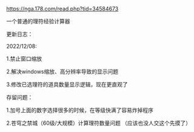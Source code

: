 https://nga.178.com/read.php?tid=34584673

一个普通的理符经验计算器

更新日志：

2022/12/08:

  1.禁止窗口缩放
  
  2.解决windows缩放、高分辨率导致的显示问题
  
  3.修改已选理符的道具数量显示逻辑，现在更直观了
  
  
  存留问题：
  
  1.加号上面的数字选择很多的时候，在等级快满了容易炸掉程序
  
  2.苍穹之禁城（60级/大规模）计算理符数量问题 （应该也没人交这个先摸了）
